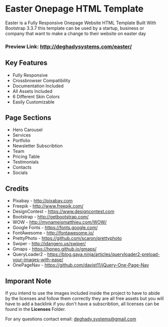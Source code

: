 # Easter Onepage HTML Template
Easter is a Fully Responsive Onepage Website HTML Template Built With Bootstrap 3.3.7
this template can be used by a startup, business or company that want to make a change to their website on easter day

### Preview Link: http://deghadysystems.com/easter/

## Key Features
- Fully Responsive
- Crossbrowser Compatibility
- Documentation Included
- All Assets Included
- 6 Different Skin Colors
- Easily Customizable

## Page Sections
- Hero Carousel
- Services
- Portfolio
- Newsletter Subscribtion
- Team
- Pricing Table
- Testimonials
- Contacts
- Socials

## Credits
- Pixabay - http://pixabay.com 
- Freepik - http://www.freepik.com/
- DesignContest - https://www.designcontest.com
- Bootstrap - http://getbootstrap.com/
- WOW - http://mynameismatthieu.com/WOW/
- Google Fonts - https://fonts.google.com/
- FontAwesome - http://fontawesome.io/
- PrettyPhoto - https://github.com/scaron/prettyphoto
- Swiper - http://idangero.us/swiper/
- Gmaps - https://hpneo.github.io/gmaps/
- QueryLoader2 - https://blog.gaya.ninja/articles/queryloader2-preload-your-images-with-ease/
- OnePageNav - https://github.com/davist11/jQuery-One-Page-Nav

## Imporant Note
If you intend to use the images included inside the project to have to abide by the licenses and follow them correctly they are all free assets but you will have to add a backlink if you don't have a subscribtion, all licenses can be found in the **Licenses** Folder.

For any questions contact email: deghady.systems@gmail.com 
